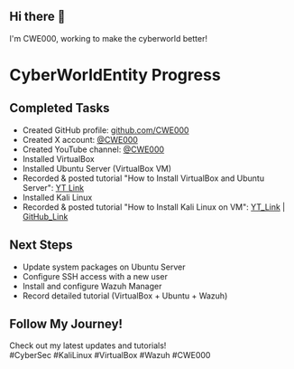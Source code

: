 ## Hi there 👋
I'm CWE000, working to make the cyberworld better!

# CyberWorldEntity Progress

## Completed Tasks
- Created GitHub profile: [github.com/CWE000](https://github.com/CWE000)
- Created X account: [@CWE000](https://x.com/CWE000)
- Created YouTube channel: [@CWE000](https://www.youtube.com/@CWE000)
- Installed VirtualBox
- Installed Ubuntu Server (VirtualBox VM)
- Recorded & posted tutorial "How to Install VirtualBox and Ubuntu Server": [YT Link](https://youtu.be/uRVzc4b8etE)
- Installed Kali Linux
- Recorded & posted tutorial "How to Install Kali Linux on VM": [YT_Link](https://youtu.be/dPpU618BW_I) | [GitHub_Link](https://github.com/CWE000/Tutorials/blob/main/How%20to%20Install%20Kali%20Linux%20on%20VM)

## Next Steps
- Update system packages on Ubuntu Server
- Configure SSH access with a new user
- Install and configure Wazuh Manager
- Record detailed tutorial (VirtualBox + Ubuntu + Wazuh)

## Follow My Journey!
Check out my latest updates and tutorials!  
#CyberSec #KaliLinux #VirtualBox #Wazuh #CWE000
